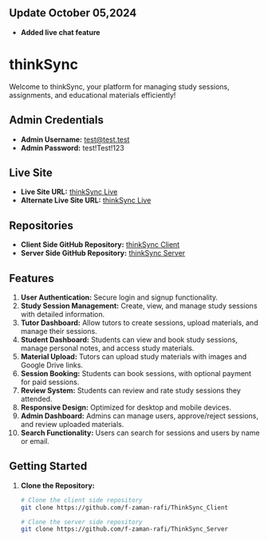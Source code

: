 ## Update October 05,2024
- **Added live chat feature**


# thinkSync

Welcome to thinkSync, your platform for managing study sessions, assignments, and educational materials efficiently!

## Admin Credentials
- **Admin Username:** test@test.test
- **Admin Password:** test!Test!123

## Live Site
- **Live Site URL:** [thinkSync Live](https://thinksynccc.web.app)
- **Alternate Live Site URL:** [thinkSync Live](https://thinksync.netlify.app)

## Repositories
- **Client Side GitHub Repository:** [thinkSync Client](https://github.com/f-zaman-rafi/ThinkSync_Client)
- **Server Side GitHub Repository:** [thinkSync Server](https://github.com/f-zaman-rafi/ThinkSync_Server)

## Features
1. **User Authentication:** Secure login and signup functionality.
2. **Study Session Management:** Create, view, and manage study sessions with detailed information.
3. **Tutor Dashboard:** Allow tutors to create sessions, upload materials, and manage their sessions.
4. **Student Dashboard:** Students can view and book study sessions, manage personal notes, and access study materials.
5. **Material Upload:** Tutors can upload study materials with images and Google Drive links.
6. **Session Booking:** Students can book sessions, with optional payment for paid sessions.
7. **Review System:** Students can review and rate study sessions they attended.
8. **Responsive Design:** Optimized for desktop and mobile devices.
9. **Admin Dashboard:** Admins can manage users, approve/reject sessions, and review uploaded materials.
10. **Search Functionality:** Users can search for sessions and users by name or email.

## Getting Started
1. **Clone the Repository:**
   ```bash
   # Clone the client side repository
   git clone https://github.com/f-zaman-rafi/ThinkSync_Client
   
   # Clone the server side repository
   git clone https://github.com/f-zaman-rafi/ThinkSync_Server
